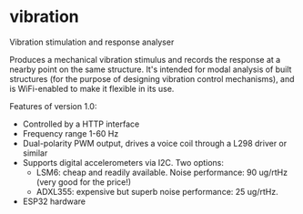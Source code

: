 # vibration
Vibration stimulation and response analyser

Produces a mechanical vibration stimulus and records the response at a nearby point on the same structure. It's intended for modal analysis of built structures (for the purpose of designing vibration control mechanisms), and is WiFi-enabled to make it flexible in its use.

Features of version 1.0:
- Controlled by a HTTP interface
- Frequency range 1-60 Hz
- Dual-polarity PWM output, drives a voice coil through a L298 driver or similar
- Supports digital accelerometers via I2C. Two options:
  - LSM6: cheap and readily available. Noise performance: 90 ug/rtHz (very good for the price!)
  - ADXL355: expensive but superb noise performance: 25 ug/rtHz.
- ESP32 hardware
